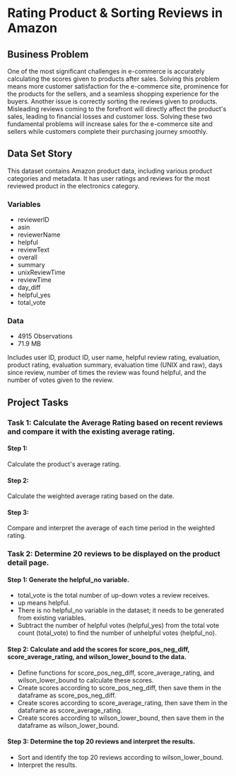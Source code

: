 # Rating Product & Sorting Reviews in Amazon

## Business Problem

One of the most significant challenges in e-commerce is accurately calculating the scores given to products after sales. Solving this problem means more customer satisfaction for the e-commerce site, prominence for the products for the sellers, and a seamless shopping experience for the buyers. Another issue is correctly sorting the reviews given to products. Misleading reviews coming to the forefront will directly affect the product's sales, leading to financial losses and customer loss. Solving these two fundamental problems will increase sales for the e-commerce site and sellers while customers complete their purchasing journey smoothly.

## Data Set Story

This dataset contains Amazon product data, including various product categories and metadata. It has user ratings and reviews for the most reviewed product in the electronics category.

### Variables

- reviewerID
- asin
- reviewerName
- helpful
- reviewText
- overall
- summary
- unixReviewTime
- reviewTime
- day_diff
- helpful_yes
- total_vote

### Data

- 4915 Observations
- 71.9 MB

Includes user ID, product ID, user name, helpful review rating, evaluation, product rating, evaluation summary, evaluation time (UNIX and raw), days since review, number of times the review was found helpful, and the number of votes given to the review.

## Project Tasks

### Task 1: Calculate the Average Rating based on recent reviews and compare it with the existing average rating.

#### Step 1:
Calculate the product's average rating.

#### Step 2:
Calculate the weighted average rating based on the date.

#### Step 3:
Compare and interpret the average of each time period in the weighted rating.

### Task 2: Determine 20 reviews to be displayed on the product detail page.

#### Step 1: Generate the helpful_no variable.

- total_vote is the total number of up-down votes a review receives.
- up means helpful.
- There is no helpful_no variable in the dataset; it needs to be generated from existing variables.
- Subtract the number of helpful votes (helpful_yes) from the total vote count (total_vote) to find the number of unhelpful votes (helpful_no).

#### Step 2: Calculate and add the scores for score_pos_neg_diff, score_average_rating, and wilson_lower_bound to the data.

- Define functions for score_pos_neg_diff, score_average_rating, and wilson_lower_bound to calculate these scores.
- Create scores according to score_pos_neg_diff, then save them in the dataframe as score_pos_neg_diff.
- Create scores according to score_average_rating, then save them in the dataframe as score_average_rating.
- Create scores according to wilson_lower_bound, then save them in the dataframe as wilson_lower_bound.

#### Step 3: Determine the top 20 reviews and interpret the results.

- Sort and identify the top 20 reviews according to wilson_lower_bound.
- Interpret the results.
